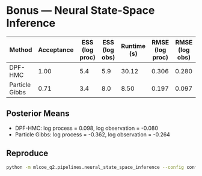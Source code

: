# Bonus — Neural State-Space Inference

| Method | Acceptance | ESS (log proc) | ESS (log obs) | Runtime (s) | RMSE (log proc) | RMSE (log obs) |
| --- | --- | --- | --- | --- | --- | --- |
| DPF-HMC | 1.00 | 5.4 | 5.9 | 30.12 | 0.306 | 0.280 |
| Particle Gibbs | 0.71 | 3.4 | 8.0 | 8.50 | 0.197 | 0.097 |

## Posterior Means

- DPF-HMC: log process = 0.098, log observation = -0.080
- Particle Gibbs: log process = -0.362, log observation = -0.264

## Reproduce

```bash
python -m mlcoe_q2.pipelines.neural_state_space_inference --config configs/q2/neural_state_space_inference.json
```